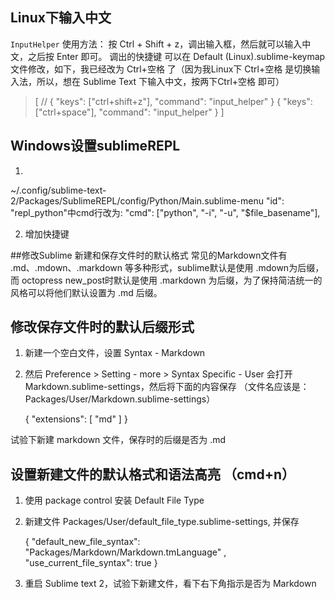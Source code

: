 ## Linux下输入中文
`InputHelper`
使用方法：
按 Ctrl + Shift + z，调出输入框，然后就可以输入中文，之后按 Enter 即可。
调出的快捷键 可以在 Default (Linux).sublime-keymap 文件修改，如下，我已经改为 Ctrl+空格 了（因为我Linux下 Ctrl+空格  是切换输入法，所以，想在 Sublime Text 下输入中文，按两下Ctrl+空格 即可）
>[
  // { "keys": ["ctrl+shift+z"], "command": "input_helper" }
  { "keys": ["ctrl+space"], "command": "input_helper" }
]

## Windows设置sublimeREPL
1.
~/.config/sublime-text-2/Packages/SublimeREPL/config/Python/Main.sublime-menu
"id": "repl_python"中cmd行改为:
"cmd": ["python", "-i", "-u", "$file_basename"],

2. 增加快捷键

##修改Sublime 新建和保存文件时的默认格式
常见的Markdown文件有 .md、.mdown、.markdown 等多种形式，sublime默认是使用 .mdown为后缀，而 octopress new_post时默认是使用 .markdown 为后缀，为了保持简洁统一的风格可以将他们默认设置为 .md 后缀。

## 修改保存文件时的默认后缀形式

1. 新建一个空白文件，设置 Syntax - Markdown

2. 然后 Preference > Setting - more > Syntax Specific - User 会打开 Markdown.sublime-settings，然后将下面的内容保存 （文件名应该是：Packages/User/Markdown.sublime-settings）

    {
      "extensions": [ "md" ]
    }

试验下新建 markdown 文件，保存时的后缀是否为 .md

## 设置新建文件的默认格式和语法高亮 （cmd+n）

1. 使用 package control 安装 Default File Type

2. 新建文件 Packages/User/default_file_type.sublime-settings, 并保存

    {
      "default_new_file_syntax": "Packages/Markdown/Markdown.tmLanguage"
      , "use_current_file_syntax": true
    }

3. 重启 Sublime text 2，试验下新建文件，看下右下角指示是否为 Markdown
